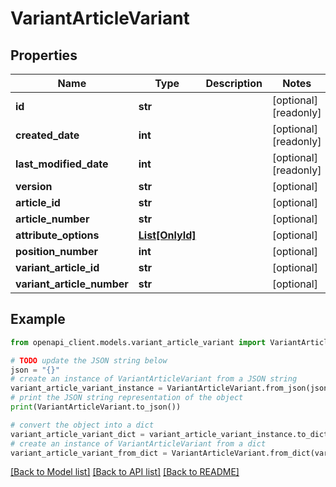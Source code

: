 # VariantArticleVariant


## Properties

Name | Type | Description | Notes
------------ | ------------- | ------------- | -------------
**id** | **str** |  | [optional] [readonly] 
**created_date** | **int** |  | [optional] [readonly] 
**last_modified_date** | **int** |  | [optional] [readonly] 
**version** | **str** |  | [optional] 
**article_id** | **str** |  | [optional] 
**article_number** | **str** |  | [optional] 
**attribute_options** | [**List[OnlyId]**](OnlyId.md) |  | [optional] 
**position_number** | **int** |  | [optional] 
**variant_article_id** | **str** |  | [optional] 
**variant_article_number** | **str** |  | [optional] 

## Example

```python
from openapi_client.models.variant_article_variant import VariantArticleVariant

# TODO update the JSON string below
json = "{}"
# create an instance of VariantArticleVariant from a JSON string
variant_article_variant_instance = VariantArticleVariant.from_json(json)
# print the JSON string representation of the object
print(VariantArticleVariant.to_json())

# convert the object into a dict
variant_article_variant_dict = variant_article_variant_instance.to_dict()
# create an instance of VariantArticleVariant from a dict
variant_article_variant_from_dict = VariantArticleVariant.from_dict(variant_article_variant_dict)
```
[[Back to Model list]](../README.md#documentation-for-models) [[Back to API list]](../README.md#documentation-for-api-endpoints) [[Back to README]](../README.md)


